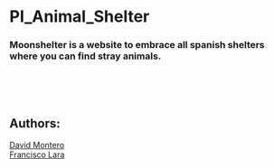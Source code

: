 # PI_Animal_Shelter
### Moonshelter is a website to embrace all spanish shelters where you can find stray animals.
<br><br><br>


## Authors: 
[David Montero](https://github.com/davidmr163)\
[Francisco Lara](https://github.com/franlaraa)